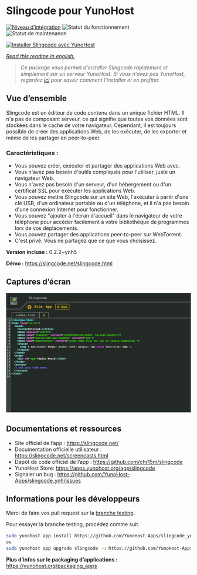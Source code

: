 <!--
N.B.: This README was automatically generated by https://github.com/YunoHost/apps/tree/master/tools/README-generator
It shall NOT be edited by hand.
-->

# Slingcode pour YunoHost

[![Niveau d’intégration](https://dash.yunohost.org/integration/slingcode.svg)](https://dash.yunohost.org/appci/app/slingcode) ![Statut du fonctionnement](https://ci-apps.yunohost.org/ci/badges/slingcode.status.svg) ![Statut de maintenance](https://ci-apps.yunohost.org/ci/badges/slingcode.maintain.svg)

[![Installer Slingcode avec YunoHost](https://install-app.yunohost.org/install-with-yunohost.svg)](https://install-app.yunohost.org/?app=slingcode)

*[Read this readme in english.](./README.md)*

> *Ce package vous permet d’installer Slingcode rapidement et simplement sur un serveur YunoHost.
Si vous n’avez pas YunoHost, regardez [ici](https://yunohost.org/#/install) pour savoir comment l’installer et en profiter.*

## Vue d’ensemble

Slingcode est un éditeur de code contenu dans un unique fichier HTML. Il n'a pas de composant serveur, ce qui signifie que toutes vos données sont stockées dans le cache de votre navigateur. Cependant, il est toujours possible de créer des applications Web, de les exécuter, de les exporter et même de les partager en peer-to-peer.

### Caractéristiques :

- Vous pouvez créer, exécuter et partager des applications Web avec.
- Vous n'avez pas besoin d'outils compliqués pour l'utiliser, juste un navigateur Web.
- Vous n'avez pas besoin d'un serveur, d'un hébergement ou d'un certificat SSL pour exécuter les applications Web.
- Vous pouvez mettre Slingcode sur un site Web, l'exécuter à partir d'une clé USB, d'un ordinateur portable ou d'un téléphone, et il n'a pas besoin d'une connexion Internet pour fonctionner.
- Vous pouvez "ajouter à l'écran d'accueil" dans le navigateur de votre téléphone pour accéder facilement à votre bibliothèque de programmes lors de vos déplacements.
- Vous pouvez partager des applications peer-to-peer sur WebTorrent.
- C'est privé. Vous ne partagez que ce que vous choisissez. 


**Version incluse :** 0.2.2~ynh5

**Démo :** https://slingcode.net/slingcode.html

## Captures d’écran

![Capture d’écran de Slingcode](./doc/screenshots/Screenshot.png)

## Documentations et ressources

* Site officiel de l’app : <https://slingcode.net/>
* Documentation officielle utilisateur : <https://slingcode.net/screencasts.html>
* Dépôt de code officiel de l’app : <https://github.com/chr15m/slingcode>
* YunoHost Store: <https://apps.yunohost.org/app/slingcode>
* Signaler un bug : <https://github.com/YunoHost-Apps/slingcode_ynh/issues>

## Informations pour les développeurs

Merci de faire vos pull request sur la [branche testing](https://github.com/YunoHost-Apps/slingcode_ynh/tree/testing).

Pour essayer la branche testing, procédez comme suit.

``` bash
sudo yunohost app install https://github.com/YunoHost-Apps/slingcode_ynh/tree/testing --debug
ou
sudo yunohost app upgrade slingcode -u https://github.com/YunoHost-Apps/slingcode_ynh/tree/testing --debug
```

**Plus d’infos sur le packaging d’applications :** <https://yunohost.org/packaging_apps>